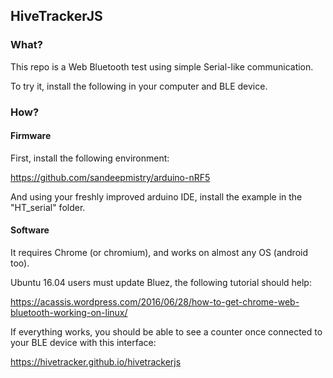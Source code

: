 ## HiveTrackerJS

### What?

This repo is a Web Bluetooth test using simple Serial-like communication.

To try it, install the following in your computer and BLE device.


### How?

#### Firmware

First, install the following environment:

https://github.com/sandeepmistry/arduino-nRF5

And using your freshly improved arduino IDE, install the example in the "HT_serial" folder.



#### Software

It requires Chrome (or chromium), and works on almost any OS (android too).

Ubuntu 16.04 users must update Bluez, the following tutorial should help:

https://acassis.wordpress.com/2016/06/28/how-to-get-chrome-web-bluetooth-working-on-linux/


If everything works, you should be able to see a counter once connected to your BLE device with this interface:

https://hivetracker.github.io/hivetrackerjs

